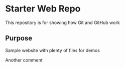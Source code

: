 # Starter Web Repo

This repository is for showing how Git and GitHub work

## Purpose

Sample website with plenty of files for demos

Another comment